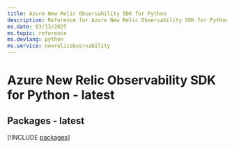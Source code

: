 ```yaml
---
title: Azure New Relic Observability SDK for Python
description: Reference for Azure New Relic Observability SDK for Python
ms.date: 03/13/2025
ms.topic: reference
ms.devlang: python
ms.service: newrelicobservability
---
```

# Azure New Relic Observability SDK for Python - latest
## Packages - latest
[!INCLUDE [packages](new-relic-observability-index.md)]